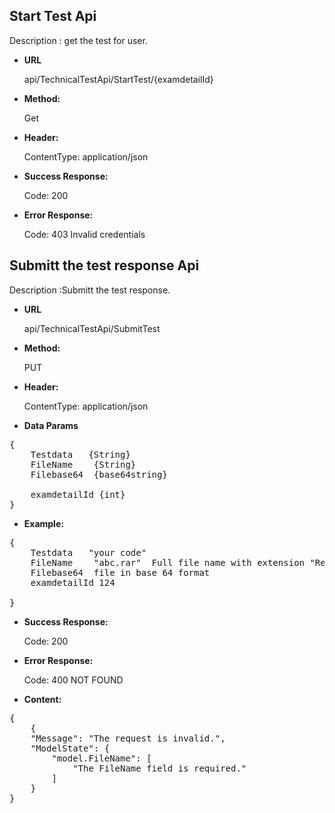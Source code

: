 **Start Test Api**
----
Description : get the test  for user.

* **URL**

  api/TechnicalTestApi/StartTest/{examdetailId}

* **Method:** 

    Get

* **Header:** 
    	
	ContentType: application/json

* **Success Response:**

	Code: 200 
	

* **Error Response:**

	Code: 403 Invalid credentials



**Submitt the test response  Api**
----
Description :Submitt the test response.

* **URL**

    api/TechnicalTestApi/SubmitTest

* **Method:** 

    PUT
* **Header:** 
    	
	ContentType: application/json

* **Data Params** <br />

<pre>
{
	Testdata   {String}
	FileName	{String}
	Filebase64  {base64string} 
	
	examdetailId {int}     
}	 
</pre>   

* **Example:** <br/>

<pre>
{
	Testdata   "your code"
	FileName	"abc.rar"  Full file name with extension "Required"
	Filebase64  file in base 64 format
	examdetailId 124 

}
</pre>  
* **Success Response:**

	Code: 200 

* **Error Response:**

	Code: 400 NOT FOUND
	
* **Content:**<br />
	
<pre>
{
	{
    "Message": "The request is invalid.",
    "ModelState": {
        "model.FileName": [
            "The FileName field is required."
        ]
    }
}
</pre>
